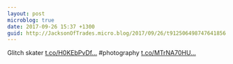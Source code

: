 ```yaml
---
layout: post
microblog: true
date: 2017-09-26 15:37 +1300
guid: http://JacksonOfTrades.micro.blog/2017/09/26/t912506498747641856.html
---
```

Glitch skater [t.co/H0KEbPvDf...](https://t.co/H0KEbPvDfr) #photography [t.co/MTrNA70HU...](https://t.co/MTrNA70HUU)

